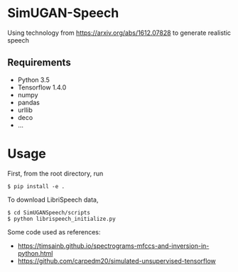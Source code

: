 # SimUGAN-Speech
Using technology from https://arxiv.org/abs/1612.07828 to generate realistic speech 

## Requirements

- Python 3.5
- Tensorflow 1.4.0
- numpy
- pandas
- urllib
- deco
- ...

# Usage

First, from the root directory, run

    $ pip install -e .

To download LibriSpeech data, 

    $ cd SimUGANSpeech/scripts
    $ python librispeech_initialize.py



Some code used as references:
- https://timsainb.github.io/spectrograms-mfccs-and-inversion-in-python.html
- https://github.com/carpedm20/simulated-unsupervised-tensorflow
